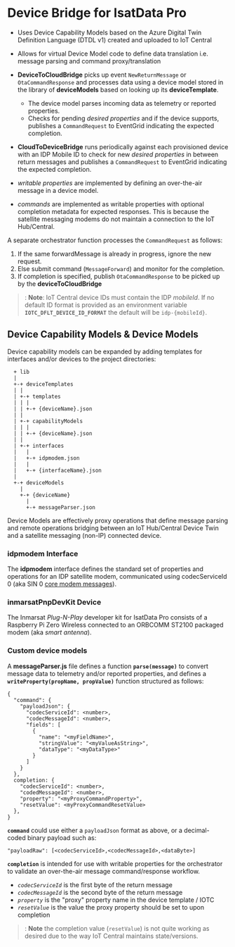 # Device Bridge for IsatData Pro

* Uses Device Capability Models based on the Azure Digital Twin Definition 
Language (DTDL v1) created and uploaded to IoT Central

* Allows for virtual Device Model code to define data translation i.e. message 
parsing and command proxy/translation

* **DeviceToCloudBridge** picks up event `NewReturnMessage` or 
`OtaCommandResponse` and processes data using a device model stored in 
the library of **deviceModels** based on looking up its **deviceTemplate**.
  * The device model parses incoming data as telemetry or reported properties.
  * Checks for pending *desired properties* and if the device supports, 
  publishes a `CommandRequest` to EventGrid indicating the expected completion.

* **CloudToDeviceBridge** runs periodically against each provisioned device with 
an IDP Mobile ID to check for new *desired properties* in between return 
messages and publishes a `CommandRequest` to EventGrid indicating the expected 
completion.

* *writable properties* are implemented by defining an over-the-air message 
in a device model.

* *commands* are implemented as writable properties with optional completion 
metadata for expected responses.  This is because the satellite messaging 
modems do not maintain a connection to the IoT Hub/Central.

A separate orchestrator function processes the `CommandRequest` as follows:
1. If the same forwardMessage is already in progress, ignore the new request.
2. Else submit command (`MessageForward`) and monitor for the completion.
3. If completion is specified, publish `OtaCommandResponse` to be picked up 
by the **deviceToCloudBridge**

>: **Note**: IoT Central device IDs must contain the IDP *mobileId*.  If no 
default ID format is provided as an environment variable 
**`IOTC_DFLT_DEVICE_ID_FORMAT`** the default will be `idp-{mobileId}`.

## Device Capability Models & Device Models

Device capability models can be expanded by adding templates for interfaces 
and/or devices to the project directories:
```
  + lib
  |
  +-+ deviceTemplates
  | |
  | +-+ templates
  | | |
  | | +-+ {deviceName}.json
  | |
  | +-+ capabilityModels
  | | |
  | | +-+ {deviceName}.json
  | |
  | +-+ interfaces
  |   |
  |   +-+ idpmodem.json
  |   |
  |   +-+ {interfaceName}.json
  |
  +-+ deviceModels
    |
    +-+ {deviceName}
      |
      +-+ messageParser.json
```

Device Models are effectively proxy operations that define message parsing and 
remote operations bridging between an IoT Hub/Central Device Twin and a 
satellite messaging (non-IP) connected device.

### idpmodem Interface

The **idpmodem** interface defines the standard set of properties and 
operations for an IDP satellite modem, communicated using codecServiceId 0 
(aka SIN 0 [core modem messages]()).

### inmarsatPnpDevKit Device

The Inmarsat *Plug-N-Play* developer kit for IsatData Pro consists of a 
Raspberry Pi Zero Wireless connected to an ORBCOMM ST2100 packaged modem (aka 
*smart antenna*).

### Custom device models

A **messageParser.js** file defines a function **`parse(message)`** to convert 
message data to telemetry and/or reported properties, and defines a 
**`writeProperty(propName, propValue)`** function structured as follows:

```
{
  "command": {
    "payloadJson": {
      "codecServiceId": <number>,
      "codecMessageId": <number>,
      "fields": [
        {
          "name": "<myFieldName>",
          "stringValue": "<myValueAsString>",
          "dataType": "<myDataType>"
        }
      ]
    }
  },
  completion: {
    "codecServiceId": <number>,
    "codedMessageId": <number>,
    "property": "<myProxyCommandProperty>",
    "resetValue": <myProxyCommandResetValue>
  },
}
```

**`command`** could use either a `payloadJson` format as above, or a decimal-
coded binary payload such as:
```
"payloadRaw": [<codecServiceId>,<codecMessageId>,<dataByte>]
```

**`completion`** is intended for use with writable properties for the 
orchestrator to validate an over-the-air message command/response workflow.
  * *`codecServiceId`* is the first byte of the return message
  * *`codecMessageId`* is the second byte of the return message
  * *`property`* is the "proxy" property name in the device template / IOTC
  * *`resetValue`* is the value the proxy property should be set to upon 
  completion

>: **Note** the completion value (`resetValue`) is not quite working as 
desired due to the way IoT Central maintains state/versions.
